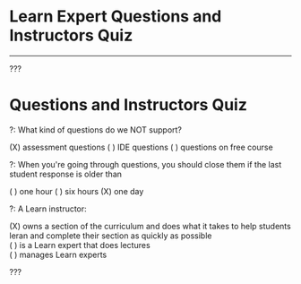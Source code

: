 # Learn Expert Questions and Instructors Quiz
---

???

# Questions and Instructors Quiz

?: What kind of questions do we NOT support? 

(X) assessment questions
( ) IDE questions
( ) questions on free course

?: When you're going through questions, you should close them if the last student response is older than

( ) one hour
( ) six hours
(X) one day 

?: A Learn instructor:

(X) owns a section of the curriculum and does what it takes to help students leran and complete their section as quickly as possible   
( ) is a Learn expert that does lectures  
( ) manages Learn experts  

???
